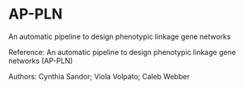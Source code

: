 # AP-PLN

An automatic pipeline to design phenotypic linkage gene networks

Reference: An automatic pipeline to design phenotypic linkage gene networks (AP-PLN)

Authors: Cynthia Sandor; Viola Volpato; Caleb Webber

